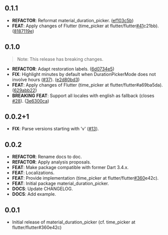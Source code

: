 ## 0.1.1

 - **REFACTOR**: Reformat material_duration_picker. ([ef103c5b](https://github.com/Oberhauser-Dev/dart_packages/commit/ef103c5bba3d77d1ae762b55595abcba663cc468))
 - **FEAT**: Apply changes of Flutter (time_picker at flutter/flutter[#41](https://github.com/Oberhauser-Dev/dart_packages/issues/41)c21bb). ([8187119e](https://github.com/Oberhauser-Dev/dart_packages/commit/8187119e8a5fb70b05f8ab3df18ce9c4560b80dd))

## 0.1.0

> Note: This release has breaking changes.

 - **REFACTOR**: Adapt restoration labels. ([6d0734e5](https://github.com/Oberhauser-Dev/dart_packages/commit/6d0734e52bca2dc55184f8b93371e43abac56d45))
 - **FIX**: Highlight minutes by default when DurationPickerMode does not involve hours ([#37](https://github.com/Oberhauser-Dev/dart_packages/issues/37)). ([e2d80bd3](https://github.com/Oberhauser-Dev/dart_packages/commit/e2d80bd326ccb4beebe9177e3b98618de36f87cb))
 - **FEAT**: Apply changes of Flutter (time_picker at flutter/flutter#a69ba5da). ([629abb22](https://github.com/Oberhauser-Dev/dart_packages/commit/629abb22f30ffb97c57105a2c371d176f5222601))
 - **BREAKING** **FEAT**: Support all locales with english as fallback (closes [#28](https://github.com/Oberhauser-Dev/dart_packages/issues/28)). ([3e6300ca](https://github.com/Oberhauser-Dev/dart_packages/commit/3e6300ca055d5e71dba02efa95aa6ab29e3c395c))

## 0.0.2+1

 - **FIX**: Parse versions starting with 'v' ([#13](https://github.com/Oberhauser-dev/dart_packages/issues/13)).

## 0.0.2

 - **REFACTOR**: Rename docs to doc.
 - **REFACTOR**: Apply analysis proposals.
 - **FEAT**: Make package compatible with former Dart 3.4.x.
 - **FEAT**: Localizations.
 - **FEAT**: Provide implementation (time_picker at flutter/flutter[#360](https://github.com/Oberhauser-dev/dart_packages/issues/360)e42c).
 - **FEAT**: Initial package material_duration_picker.
 - **DOCS**: Update CHANGELOG.
 - **DOCS**: Add example.

## 0.0.1

* Initial release of material_duration_picker (cf. time_picker at flutter/flutter#360e42c)
